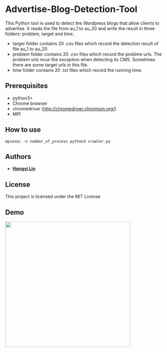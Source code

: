 # Advertise-Blog-Detection-Tool
This Python tool is used to detect the Wordpress blogs that allow clients to advertise. It reads the file from au_1 to au_20 and write the result in three folders: problem, target and time.
* targer folder contains 20 .csv files which record the detection result of file au_1 to au_20
* problem folder contains 20 .csv files which record the problme urls. The problem urls incur the exception when detecting its CMS. Sometimes there are some target urls in this file.
* time folder contains 20 .txt files which record the running time.

## Prerequisites
* python3+
* Chrome browser
* chromedriver (http://chromedriver.chromium.org/)
* MPI

## How to use
```
mpiexec -n number_of_process python3 crawler.py
```

## Authors

* **[Hongyi Lin](https://github.com/Hongyil1)** 

## License

This project is licensed under the MIT License

## Demo

<img src="https://user-images.githubusercontent.com/22671087/40592113-af3e2cd6-625e-11e8-959c-3466a9bf9276.png" width="400">
